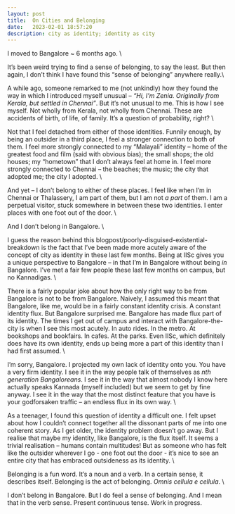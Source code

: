 ```yaml
---
layout: post
title:  On Cities and Belonging
date:   2023-02-01 18:57:20
description: city as identity; identity as city
---
```


I moved to Bangalore ~ 6 months ago. \

It’s been weird trying to find a sense of belonging, to say the least. But then again, I don’t think I have found this “sense of belonging” anywhere really.\

A while ago, someone remarked to me (not unkindly) how they found the way in which I introduced myself unusual – *“Hi, I’m Zenia. Originally from Kerala, but settled in Chennai”*. But it’s not unusual to me. This is how I see myself. Not wholly from Kerala, not wholly from Chennai. These are accidents of birth, of life, of family. It’s a question of probability, right? \

Not that I feel detached from either of those identities. Funnily enough, by being an outsider in a third place, I feel a stronger connection to both of them. I feel more strongly connected to my “Malayali” identity – home of the greatest food and film (said with obvious bias); the small shops; the old houses; my “hometown” that I don’t always feel at home in. I feel more strongly connected to Chennai – the beaches; the music; the city that adopted me; the city I adopted. \

And yet – I don’t belong to either of these places. I feel like when I’m in Chennai or Thalassery, I am part of them, but I am not *a part* of them. I am a perpetual visitor, stuck somewhere in between these two identities. I enter places with one foot out of the door. \

And I don’t belong in Bangalore. \

I guess the reason behind this blogpost/poorly-disguised-existential-breakdown is the fact that I’ve been made more acutely aware of the concept of city as identity in these last few months. Being at IISc gives you a unique perspective to Bangalore – in that I’m in Bangalore without being *in* Bangalore. I’ve met a fair few people these last few months on campus, but no Kannadigas. \

There is a fairly popular joke about how the only right way to be from Bangalore is not to be from Bangalore. Naively, I assumed this meant that Bangalore, like me, would be in a fairly constant identity crisis. A constant identity flux. But Bangalore surprised me. Bangalore has made flux part of its identity. The times I get out of campus and interact with Bangalore-the-city is when I see this most acutely. In auto rides. In the metro. At bookshops and bookfairs. In cafes. At the parks. Even IISc, which definitely does have its own identity, ends up being more a part of this identity than I had first assumed. \

I’m sorry, Bangalore. I projected my own lack of identity onto you. You have a very firm identity. I see it in the way people talk of themselves as *nth generation Bangaloreans*. I see it in the way that almost nobody I know here actually speaks Kannada (myself included) but we seem to get by fine anyway. I see it in the way that the most distinct feature that you have is your godforsaken traffic – an endless flux in its own way. \

As a teenager, I found this question of identity a difficult one. I felt upset about how I couldn’t connect together all the dissonant parts of me into one coherent story. As I get older, the identity problem doesn’t go away. But I realise that maybe my identity, like Bangalore, is the flux itself. It seems a trivial realisation – humans contain multitudes! But as someone who has felt like the outsider wherever I go - one foot out the door - it’s nice to see an entire city that has embraced outsideness as its identity. \

Belonging is a fun word. It’s a noun and a verb. In a certain sense, it describes itself. Belonging is the act of belonging. *Omnis cellula e cellula*. \

I don’t belong in Bangalore. But I do feel a sense of belonging. And I mean that in the verb sense. Present continuous tense. Work in progress.
